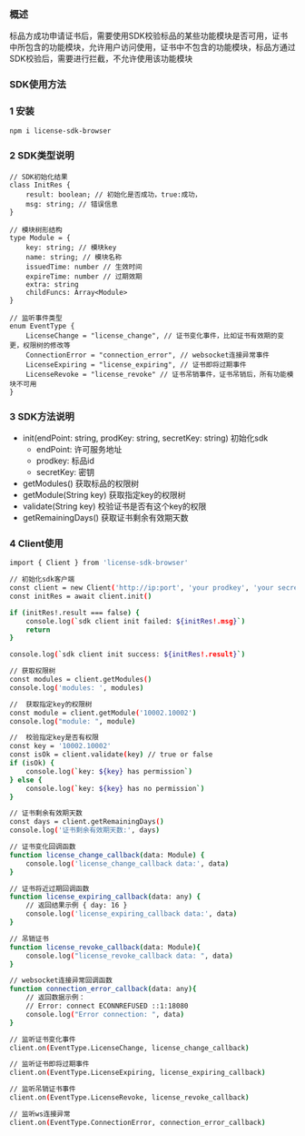 ### 概述
标品方成功申请证书后，需要使用SDK校验标品的某些功能模块是否可用，证书中所包含的功能模块，允许用户访问使用，证书中不包含的功能模块，标品方通过SDK校验后，需要进行拦截，不允许使用该功能模块


### SDK使用方法

### 1 安装
```bash
npm i license-sdk-browser
```


### 2 SDK类型说明
```
// SDK初始化结果
class InitRes {
    result: boolean; // 初始化是否成功，true:成功，
    msg: string; // 错误信息
}

// 模块树形结构
type Module = {
    key: string; // 模块key
    name: string; // 模块名称
    issuedTime: number // 生效时间
    expireTime: number // 过期效期
    extra: string
    childFuncs: Array<Module>
}

// 监听事件类型
enum EventType {
    LicenseChange = "license_change", // 证书变化事件，比如证书有效期的变更，权限树的修改等
    ConnectionError = "connection_error", // websocket连接异常事件
    LicenseExpiring = "license_expiring", // 证书即将过期事件
    LicenseRevoke = "license_revoke" // 证书吊销事件，证书吊销后，所有功能模块不可用
}

```

### 3 SDK方法说明
- init(endPoint: string, prodKey: string, secretKey: string) 初始化sdk
	- endPoint: 许可服务地址
	- prodkey: 标品id
	- secretKey: 密钥
- getModules() 获取标品的权限树
- getModule(String key)  获取指定key的权限树
- validate(String key) 校验证书是否有这个key的权限
- getRemainingDays() 获取证书剩余有效期天数


### 4 Client使用
```bash
import { Client } from 'license-sdk-browser'

// 初始化sdk客户端
const client = new Client('http://ip:port', 'your prodkey', 'your secret key')
const initRes = await client.init()

if (initRes!.result === false) {
    console.log(`sdk client init failed: ${initRes!.msg}`)
    return
}

console.log(`sdk client init success: ${initRes!.result}`)

// 获取权限树
const modules = client.getModules()
console.log('modules: ', modules)

//  获取指定key的权限树
const module = client.getModule('10002.10002')
console.log("module: ", module)

//  校验指定key是否有权限
const key = '10002.10002'
const isOk = client.validate(key) // true or false
if (isOk) {
    console.log(`key: ${key} has permission`)
} else {
    console.log(`key: ${key} has no permission`)
}

// 证书剩余有效期天数
const days = client.getRemainingDays()
console.log('证书剩余有效期天数:', days)

// 证书变化回调函数
function license_change_callback(data: Module) {
    console.log('license_change_callback data:', data)
}

// 证书将近过期回调函数
function license_expiring_callback(data: any) {
    // 返回结果示例 { day: 16 }
    console.log('license_expiring_callback data:', data) 
}

// 吊销证书
function license_revoke_callback(data: Module){
    console.log("license_revoke_callback data: ", data)
}

// websocket连接异常回调函数
function connection_error_callback(data: any){
    // 返回数据示例：
    // Error: connect ECONNREFUSED ::1:18080
    console.log("Error connection: ", data)
}

// 监听证书变化事件
client.on(EventType.LicenseChange, license_change_callback)

// 监听证书即将过期事件
client.on(EventType.LicenseExpiring, license_expiring_callback) 

// 监听吊销证书事件
client.on(EventType.LicenseRevoke, license_revoke_callback)

// 监听ws连接异常
client.on(EventType.ConnectionError, connection_error_callback)
```
